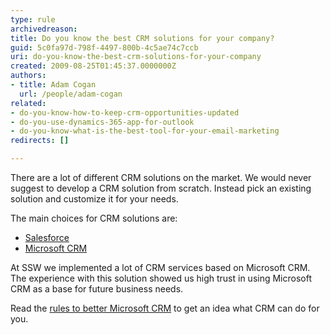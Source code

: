 ```yaml
---
type: rule
archivedreason: 
title: Do you know the best CRM solutions for your company?
guid: 5c0fa97d-798f-4497-800b-4c5ae74c7ccb
uri: do-you-know-the-best-crm-solutions-for-your-company
created: 2009-08-25T01:45:37.0000000Z
authors:
- title: Adam Cogan
  url: /people/adam-cogan
related:
- do-you-know-how-to-keep-crm-opportunities-updated
- do-you-use-dynamics-365-app-for-outlook
- do-you-know-what-is-the-best-tool-for-your-email-marketing
redirects: []

---
```


There are a lot of different CRM solutions on the market. We would never suggest to develop a CRM solution from scratch. Instead pick an existing solution and customize it for your needs.

<!--endintro-->

The main choices for CRM solutions are:

* [Salesforce](http://www.salesforce.com/crm/ "Salesforce")
* [Microsoft CRM](https://www.ssw.com.au/ssw/Consulting/MicrosoftCRM.aspx "Microsoft CRM ")

At SSW we implemented a lot of CRM services based on Microsoft CRM. The experience with this solution showed us high trust in using Microsoft CRM as a base for future business needs.

Read the [rules to better Microsoft CRM](/rules-to-better-crm-for-users) to get an idea what CRM can do for you.
